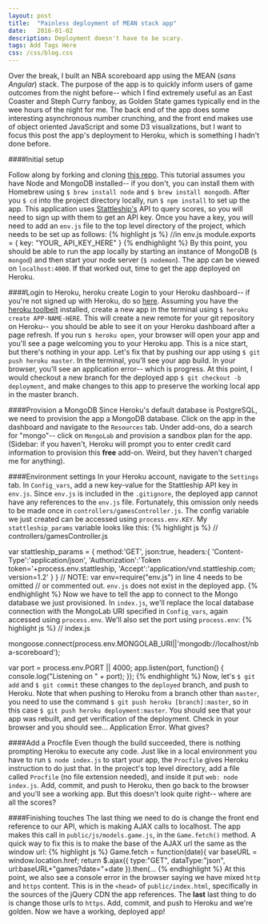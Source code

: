 ```yaml
---
layout: post
title:  "Painless deployment of MEAN stack app"
date:   2016-01-02
description: Deployment doesn't have to be scary.
tags: Add Tags Here
css: /css/blog.css
---
```


Over the break, I built an NBA scoreboard app using the MEAN (*sans Angular*) stack. The purpose of the app is to quickly inform users of game outcomes from the night before-- which I find extremely useful as an East Coaster and Steph Curry fanboy, as Golden State games typically end in the wee hours of the night for me. The back end of the app does some interesting asynchronous number crunching, and the front end makes use of object oriented JavaScript and some D3 visualizations, but I want to focus this post the app's deployment to Heroku, which is something I hadn't done before.

####Initial setup

Follow along by forking and cloning [this repo](https://github.com/cpgruber/nba-score-app). This tutorial assumes you have Node and MongoDB installed-- if you don't, you can install them with Homebrew using `$ brew install node` and `$ brew install mongodb`. After you `$ cd` into the project directory locally, run `$ npm install` to set up the app. This application uses [Stattleship's](https://stattleship.com) API to query scores, so you will need to sign up with them to get an API key. Once you have a key, you will need to add an `env.js` file to the top level directory of the project, which needs to be set up as follows:
{% highlight js %}
//in env.js
module.exports = {
  key: "YOUR_ API_KEY_HERE"
}
{% endhighlight %}
By this point, you should be able to run the app locally by starting an instance of MongoDB (`$ mongod`) and then start your node server (`$ nodemon`). The app can be viewed on `localhost:4000`. If that worked out, time to get the app deployed on Heroku.

####Login to Heroku, heroku create
Login to your Heroku dashboard-- if you're not signed up with Heroku, do so [here](http://www.heroku.com). Assuming you have the [heroku toolbelt](https://toolbelt.heroku.com/) installed, create a new app in the terminal using `$ heroku create APP-NAME-HERE`. This will create a new remote for your git repository on Heroku-- you should be able to see it on your Heroku dashboard after a page refresh. If you run `$ heroku open`, your browser will open your app and you'll see a page welcoming you to your Heroku app. This is a nice start, but there's nothing in your app. Let's fix that by pushing our app using `$ git push heroku master`. In the terminal, you'll see your app build. In your browser, you'll see an application error-- which is progress. At this point, I would checkout a new branch for the deployed app `$ git checkout -b deployment`, and make changes to this app to preserve the working local app in the master branch.

####Provision a MongoDB
Since Heroku's default database is PostgreSQL, we need to provision the app a MongoDB database. Click on the app in the dashboard and navigate to the `Resources` tab. Under add-ons, do a search for "mongo"-- click on `MongoLab` and provision a sandbox plan for the app. (Sidebar: if you haven't, Heroku will prompt you to enter credit card information to provision this **free** add-on. Weird, but they haven't charged me for anything).

####Environment settings
In your Heroku account, navigate to the `Settings` tab. In `Config_vars`, add a new key-value for the Stattleship API key in `env.js`. Since `env.js` is included in the `.gitignore`, the deployed app cannot have any references to the `env.js` file. Fortunately, this omission only needs to be made once in `controllers/gamesController.js`. The config variable we just created can be accessed using `process.env.KEY`. My `stattleship_params` variable looks like this:
{% highlight js %}
// controllers/gamesController.js

var stattleship_params = {
  method:'GET',
  json:true,
  headers:{
    'Content-Type':'application/json',
    'Authorization':'Token token='+process.env.stattleship,
    'Accept':'application/vnd.stattleship.com; version=1.2'
  }
}
// NOTE: var env=require("env.js") in line 4 needs to be omitted
// or commented out. `env.js` does not exist in the deployed app.
{% endhighlight %}
Now we have to tell the app to connect to the Mongo database we just provisioned. In `index.js`, we'll replace the local database connection with the MongoLab URI specified in `Config_vars`, again accessed using `process.env`. We'll also set the port using `process.env`:
{% highlight js %}
// index.js

mongoose.connect(process.env.MONGOLAB_URI||'mongodb://localhost/nba-scoreboard');

var port = process.env.PORT || 4000;
app.listen(port, function() {
  console.log("Listening on " + port);
});
{% endhighlight %}
Now, let's `$ git add` and `$ git commit` these changes to the `deployed` branch, and push to Heroku. Note that when pushing to Heroku from a branch other than `master`, you need to use the command `$ git push heroku [branch]:master`, so in this case `$ git push heroku deployment:master`. You should see that your app was rebuilt, and get verification of the deployment. Check in your browser and you should see... Application Error. What gives?

####Add a Procfile
Even though the build succeeded, there is nothing prompting Heroku to execute any code. Just like in a local environment you have to run `$ node index.js` to start your app, the `Procfile` gives Heroku instruction to do just that. In the project's top level directory, add a file called `Procfile` (no file extension needed), and inside it put `web: node index.js`. Add, commit, and push to Heroku, then go back to the browser and you'll see a working app. But this doesn't look quite right-- where are all the scores?

####Finishing touches
The last thing we need to do is change the front end reference to our API, which is making AJAX calls to localhost. The app makes this call in `public/js/models.game.js`, in the `Game.fetch()` method. A quick way to fix this is to make the base of the AJAX url the same as the window url:
{% highlight js %}
Game.fetch = function(date){
  var baseURL = window.location.href;
  return $.ajax({
    type:"GET",
    dataType:"json",
    url:baseURL+"games?date="+date
  }).then(...
{% endhighlight %}
At this point, we also see a console error in the browser saying we have mixed `http` and `https` content. This is in the `<head>` of `public/index.html`, specifically in the sources of the jQuery CDN the app references. The **last** last thing to do is change those urls to `https`. Add, commit, and push to Heroku and we're golden. Now we have a working, deployed app!
